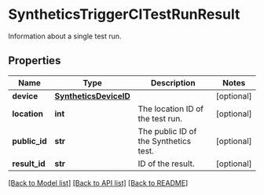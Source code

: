 # SyntheticsTriggerCITestRunResult

Information about a single test run.
## Properties
Name | Type | Description | Notes
------------ | ------------- | ------------- | -------------
**device** | [**SyntheticsDeviceID**](SyntheticsDeviceID.md) |  | [optional] 
**location** | **int** | The location ID of the test run. | [optional] 
**public_id** | **str** | The public ID of the Synthetics test. | [optional] 
**result_id** | **str** | ID of the result. | [optional] 

[[Back to Model list]](README.md#documentation-for-models) [[Back to API list]](README.md#documentation-for-api-endpoints) [[Back to README]](README.md)


